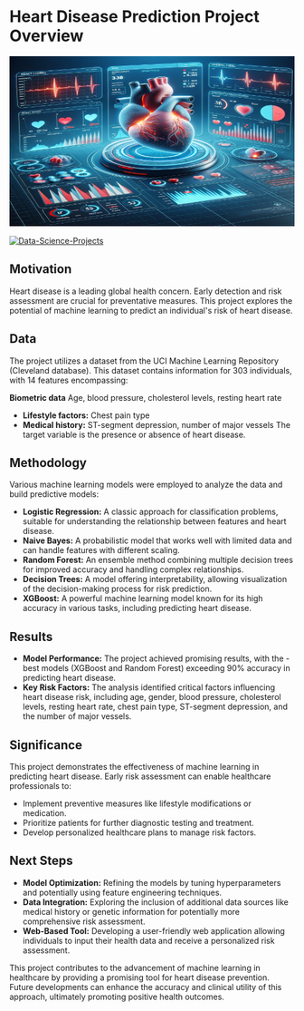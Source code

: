 # **Heart Disease Prediction Project Overview**

<img src="./images/heart_disease.png" alt="Alt-Text" width="100%" height="300px" />

[![Data-Science-Projects](https://img.shields.io/badge/Data_Science_Projects-GitHub_Page-%2300BFFF.svg)](https://jenst1234.github.io)

## **Motivation**

Heart disease is a leading global health concern. Early detection and risk assessment are crucial for preventative measures. This project explores the potential of machine learning to predict an individual's risk of heart disease.

## **Data**

The project utilizes a dataset from the UCI Machine Learning Repository (Cleveland database). This dataset contains information for 303 individuals, with 14 features encompassing:

 **Biometric data** Age, blood pressure, cholesterol levels, resting heart rate
- **Lifestyle factors:** Chest pain type
- **Medical history:** ST-segment depression, number of major vessels
The target variable is the presence or absence of heart disease.

## **Methodology**

Various machine learning models were employed to analyze the data and build predictive models:

- **Logistic Regression:** A classic approach for classification problems, suitable for understanding the relationship between features and heart disease.
- **Naive Bayes:** A probabilistic model that works well with limited data and can handle features with different scaling.
- **Random Forest:** An ensemble method combining multiple decision trees for improved accuracy and handling complex relationships.
- **Decision Trees:** A model offering interpretability, allowing visualization of the decision-making process for risk prediction.
- **XGBoost:** A powerful machine learning model known for its high accuracy in various tasks, including predicting heart disease.

## **Results**

- **Model Performance:** The project achieved promising results, with the - best models (XGBoost and Random Forest) exceeding 90% accuracy in predicting heart disease.
- **Key Risk Factors:** The analysis identified critical factors influencing heart disease risk, including age, gender, blood pressure, cholesterol levels, resting heart rate, chest pain type, ST-segment depression, and the number of major vessels.

## **Significance**

This project demonstrates the effectiveness of machine learning in predicting heart disease. Early risk assessment can enable healthcare professionals to:

- Implement preventive measures like lifestyle modifications or medication.
- Prioritize patients for further diagnostic testing and treatment.
- Develop personalized healthcare plans to manage risk factors.

## **Next Steps**

- **Model Optimization:** Refining the models by tuning hyperparameters and potentially using feature engineering techniques.
- **Data Integration:** Exploring the inclusion of additional data sources like medical history or genetic information for potentially more comprehensive risk assessment.
- **Web-Based Tool:** Developing a user-friendly web application allowing individuals to input their health data and receive a personalized risk assessment.

This project contributes to the advancement of machine learning in healthcare by providing a promising tool for heart disease prevention. Future developments can enhance the accuracy and clinical utility of this approach, ultimately promoting positive health outcomes.